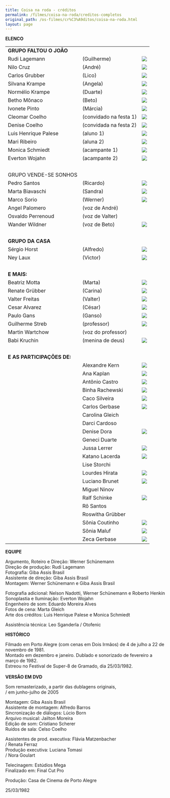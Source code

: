 ```yaml
---
title: Coisa na roda - créditos
permalink: /filmes/coisa-na-roda/creditos-completos
original_path: /os-filmes/cr%C3%A9ditos/coisa-na-roda.html
layout: page
---
```

**ELENCO**

|                            |                        |                                                                                            |
| -------------------------- | ---------------------- | ------------------------------------------------------------------------------------------ |
| **GRUPO FALTOU O JOÃO**    |                        |                                                                                            |
| Rudi Lagemann              | (Guilherme)            | ![](https://arquivo.casacinepoa.com.br/sites/default/files/images/coisa_roda/rudi.jpg)     |
| Nilo Cruz                  | (André)                | ![](https://arquivo.casacinepoa.com.br/sites/default/files/images/coisa_roda/nilo.jpg)     |
| Carlos Grubber             | (Lico)                 | ![](https://arquivo.casacinepoa.com.br/sites/default/files/images/coisa_roda/grubber.jpg)  |
| Silvana Krampe             | (Angela)               | ![](https://arquivo.casacinepoa.com.br/sites/default/files/images/coisa_roda/vana.jpg)     |
| Normélio Krampe            | (Duarte)               | ![](https://arquivo.casacinepoa.com.br/sites/default/files/images/coisa_roda/normelio.jpg) |
| Betho Mônaco               | (Beto)                 | ![](https://arquivo.casacinepoa.com.br/sites/default/files/images/coisa_roda/betho.jpg)    |
| Ivonete Pinto              | (Márcia)               | ![](https://arquivo.casacinepoa.com.br/sites/default/files/images/coisa_roda/ivonete.jpg)  |
| Cleomar Coelho             | (convidado na festa 1) | ![](https://arquivo.casacinepoa.com.br/sites/default/files/images/coisa_roda/cleomar.jpg)  |
| Denise Coelho              | (convidada na festa 2) | ![](https://arquivo.casacinepoa.com.br/sites/default/files/images/coisa_roda/denisec.jpg)  |
| Luis Henrique Palese       | (aluno 1)              | ![](https://arquivo.casacinepoa.com.br/sites/default/files/images/coisa_roda/palese.jpg)   |
| Mari Ribeiro               | (aluna 2)              | ![](https://arquivo.casacinepoa.com.br/sites/default/files/images/coisa_roda/mari.jpg)     |
| Monica Schmiedt            | (acampante 1)          | ![](https://arquivo.casacinepoa.com.br/sites/default/files/images/coisa_roda/monica.jpg)   |
| Everton Wojahn             | (acampante 2)          | ![](https://arquivo.casacinepoa.com.br/sites/default/files/images/coisa_roda/everton.jpg)  |
|                            |                        |                                                                                            |
| GRUPO VENDE-SE SONHOS      |                        |                                                                                            |
| Pedro Santos               | (Ricardo)              | ![](https://arquivo.casacinepoa.com.br/sites/default/files/images/coisa_roda/pedro.jpg)    |
| Marta Biavaschi            | (Sandra)               | ![](https://arquivo.casacinepoa.com.br/sites/default/files/images/coisa_roda/marta.jpg)    |
| Marco Sorio                | (Werner)               | ![](https://arquivo.casacinepoa.com.br/sites/default/files/images/coisa_roda/marco.jpg)    |
| Angel Palomero             | (voz de André)         |                                                                                            |
| Osvaldo Perrenoud          | (voz de Valter)        |                                                                                            |
| Wander Wildner             | (voz de Beto)          | ![](https://arquivo.casacinepoa.com.br/sites/default/files/images/coisa_roda/wander.jpg)   |
|                            |                        |                                                                                            |
| **GRUPO DA CASA**          |                        |                                                                                            |
| Sérgio Horst               | (Alfredo)              | ![](https://arquivo.casacinepoa.com.br/sites/default/files/images/coisa_roda/sergio.jpg)   |
| Ney Laux                   | (Victor)               | ![](https://arquivo.casacinepoa.com.br/sites/default/files/images/coisa_roda/ney.jpg)      |
|                            |                        |                                                                                            |
| **E MAIS:**                |                        |                                                                                            |
| Beatriz Motta              | (Marta)                | ![](https://arquivo.casacinepoa.com.br/sites/default/files/images/coisa_roda/bea.jpg)      |
| Renate Grübber             | (Carina)               | ![](https://arquivo.casacinepoa.com.br/sites/default/files/images/coisa_roda/renate.jpg)   |
| Valter Freitas             | (Valter)               | ![](https://arquivo.casacinepoa.com.br/sites/default/files/images/coisa_roda/valter.jpg)   |
| Cesar Alvarez              | (César)                | ![](https://arquivo.casacinepoa.com.br/sites/default/files/images/coisa_roda/cesar.jpg)    |
| Paulo Gans                 | (Ganso)                | ![](https://arquivo.casacinepoa.com.br/sites/default/files/images/coisa_roda/ganso.jpg)    |
| Guilherme Streb            | (professor)            | ![](https://arquivo.casacinepoa.com.br/sites/default/files/images/coisa_roda/streb.jpg)    |
| Martin Wartchow            | (voz do professor)     |                                                                                            |
| Babi Kruchin               | (menina de deus)       | ![](https://arquivo.casacinepoa.com.br/sites/default/files/images/coisa_roda/babi.jpg)     |
|                            |                        |                                                                                            |
| **E AS PARTICIPAÇÕES DE:** |                        |                                                                                            |
|                            | Alexandre Kern         | ![](https://arquivo.casacinepoa.com.br/sites/default/files/images/coisa_roda/kern.jpg)     |
|                            | Ana Kaplan             | ![](https://arquivo.casacinepoa.com.br/sites/default/files/images/coisa_roda/anak.jpg)     |
|                            | Antônio Castro         | ![](https://arquivo.casacinepoa.com.br/sites/default/files/images/coisa_roda/castro.jpg)   |
|                            | Binha Rachewski        | ![](https://arquivo.casacinepoa.com.br/sites/default/files/images/coisa_roda/binha.jpg)    |
|                            | Caco Silveira          | ![](https://arquivo.casacinepoa.com.br/sites/default/files/images/coisa_roda/caco.jpg)     |
|                            | Carlos Gerbase         | ![](https://arquivo.casacinepoa.com.br/sites/default/files/images/coisa_roda/gerbase.jpg)  |
|                            | Carolina Gleich        |                                                                                            |
|                            | Darci Cardoso          |                                                                                            |
|                            | Denise Dora            | ![](https://arquivo.casacinepoa.com.br/sites/default/files/images/coisa_roda/denised.jpg)  |
|                            | Geneci Duarte          |                                                                                            |
|                            | Jussa Lerrer           | ![](https://arquivo.casacinepoa.com.br/sites/default/files/images/coisa_roda/jussa.jpg)    |
|                            | Katano Lacerda         | ![](https://arquivo.casacinepoa.com.br/sites/default/files/images/coisa_roda/katano.jpg)   |
|                            | Lise Storchi           |                                                                                            |
|                            | Lourdes Hirata         | ![](https://arquivo.casacinepoa.com.br/sites/default/files/images/coisa_roda/lourdes.jpg)  |
|                            | Luciano Brunet         | ![](https://arquivo.casacinepoa.com.br/sites/default/files/images/coisa_roda/luciano.jpg)  |
|                            | Miguel Ninov           |                                                                                            |
|                            | Ralf Schinke           | ![](https://arquivo.casacinepoa.com.br/sites/default/files/images/coisa_roda/ralf.jpg)     |
|                            | Rô Santos              |                                                                                            |
|                            | Roswitha Grübber       |                                                                                            |
|                            | Sônia Coutinho         | ![](https://arquivo.casacinepoa.com.br/sites/default/files/images/coisa_roda/soniac.jpg)   |
|                            | Sônia Maluf            | ![](https://arquivo.casacinepoa.com.br/sites/default/files/images/coisa_roda/soniam.jpg)   |
|                            | Zeca Gerbase           | ![](https://arquivo.casacinepoa.com.br/sites/default/files/images/coisa_roda/zeca.jpg)     |

**EQUIPE**

Argumento, Roteiro e Direção: Werner Schünemann\
Direção de produção: Rudi Lagemann\
Fotografia: Giba Assis Brasil\
Assistente de direção: Giba Assis Brasil\
Montagem: Werner Schünemann e Giba Assis Brasil

Fotografia adicional: Nelson Nadotti, Werner Schünemann e Roberto Henkin\
Sonoplastia e Iluminação: Everton Wojahn\
Engenheiro de som: Eduardo Moreira Alves\
Fotos de cena: Marta Gleich\
Arte dos créditos: Luis Henrique Palese e Monica Schmiedt

Assistência técnica: Leo Sganderla / Otofenic

**H﻿ISTÓRICO**

Filmado em Porto Alegre (com cenas em Dois Irmãos) de 4 de julho a 22 de novembro de 1981.\
Montado em dezembro e janeiro. Dublado e sonorizado de fevereiro a março de 1982.\
Estreou no Festival de Super-8 de Gramado, dia 25/03/1982.\
\
**VERSÃO EM DVD**

Som remasterizado, a partir das dublagens originais,\
/ em junho-julho de 2005

Montagem: Giba Assis Brasil\
Assistente de montagem: Alfredo Barros\
Sincronização de diálogos: Lúcio Born\
Arquivo musical: Jailton Moreira\
Edição de som: Cristiano Scherer\
Ruídos de sala: Celso Coelho

Assistentes de prod. executiva: Flávia Matzenbacher\
/ Renata Ferraz\
Produção executiva: Luciana Tomasi\
/ Nora Goulart

Telecinagem: Estúdios Mega\
Finalizado em: Final Cut Pro

Produção: Casa de Cinema de Porto Alegre

25/03/1982
